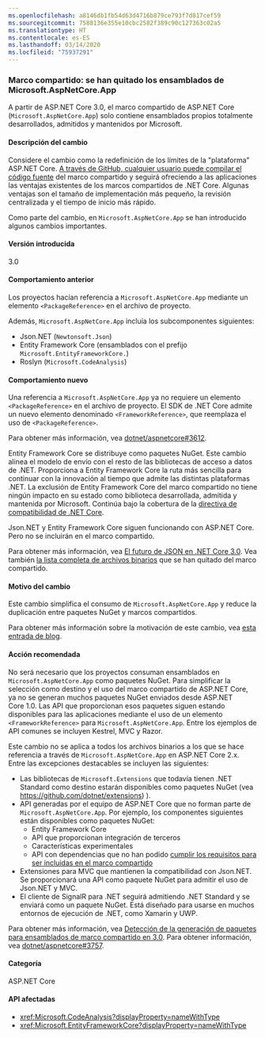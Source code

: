 ```yaml
---
ms.openlocfilehash: a8146db1fb54d63d4716b879ce793f7d817cef59
ms.sourcegitcommit: 7588136e355e10cbc2582f389c90c127363c02a5
ms.translationtype: HT
ms.contentlocale: es-ES
ms.lasthandoff: 03/14/2020
ms.locfileid: "75937291"
---
```

### <a name="shared-framework-assemblies-removed-from-microsoftaspnetcoreapp"></a>Marco compartido: se han quitado los ensamblados de Microsoft.AspNetCore.App

A partir de ASP.NET Core 3.0, el marco compartido de ASP.NET Core (`Microsoft.AspNetCore.App`) solo contiene ensamblados propios totalmente desarrollados, admitidos y mantenidos por Microsoft.

#### <a name="change-description"></a>Descripción del cambio

Considere el cambio como la redefinición de los límites de la "plataforma" ASP.NET Core. [A través de GitHub, cualquier usuario puede compilar el código fuente](https://github.com/dotnet/source-build) del marco compartido y seguirá ofreciendo a las aplicaciones las ventajas existentes de los marcos compartidos de .NET Core. Algunas ventajas son el tamaño de implementación más pequeño, la revisión centralizada y el tiempo de inicio más rápido.

Como parte del cambio, en `Microsoft.AspNetCore.App` se han introducido algunos cambios importantes.

#### <a name="version-introduced"></a>Versión introducida

3.0

#### <a name="old-behavior"></a>Comportamiento anterior

Los proyectos hacían referencia a `Microsoft.AspNetCore.App` mediante un elemento `<PackageReference>` en el archivo de proyecto.

Además, `Microsoft.AspNetCore.App` incluía los subcomponentes siguientes:

- Json.NET (`Newtonsoft.Json`)
- Entity Framework Core (ensamblados con el prefijo `Microsoft.EntityFrameworkCore.`)
- Roslyn (`Microsoft.CodeAnalysis`)

#### <a name="new-behavior"></a>Comportamiento nuevo

Una referencia a `Microsoft.AspNetCore.App` ya no requiere un elemento `<PackageReference>` en el archivo de proyecto. El SDK de .NET Core admite un nuevo elemento denominado `<FrameworkReference>`, que reemplaza el uso de `<PackageReference>`.

Para obtener más información, vea [dotnet/aspnetcore#3612](https://github.com/dotnet/aspnetcore/issues/3612).

Entity Framework Core se distribuye como paquetes NuGet. Este cambio alinea el modelo de envío con el resto de las bibliotecas de acceso a datos de .NET. Proporciona a Entity Framework Core la ruta más sencilla para continuar con la innovación al tiempo que admite las distintas plataformas .NET. La exclusión de Entity Framework Core del marco compartido no tiene ningún impacto en su estado como biblioteca desarrollada, admitida y mantenida por Microsoft. Continúa bajo la cobertura de la [directiva de compatibilidad de .NET Core](https://www.microsoft.com/net/platform/support-policy).

Json.NET y Entity Framework Core siguen funcionando con ASP.NET Core. Pero no se incluirán en el marco compartido.

Para obtener más información, vea [El futuro de JSON en .NET Core 3.0](https://github.com/dotnet/announcements/issues/90). Vea también [la lista completa de archivos binarios](https://github.com/dotnet/aspnetcore/issues/3755) que se han quitado del marco compartido.

#### <a name="reason-for-change"></a>Motivo del cambio

Este cambio simplifica el consumo de `Microsoft.AspNetCore.App` y reduce la duplicación entre paquetes NuGet y marcos compartidos.

Para obtener más información sobre la motivación de este cambio, vea [esta entrada de blog](https://devblogs.microsoft.com/aspnet/a-first-look-at-changes-coming-in-asp-net-core-3-0/).

#### <a name="recommended-action"></a>Acción recomendada

No será necesario que los proyectos consuman ensamblados en `Microsoft.AspNetCore.App` como paquetes NuGet. Para simplificar la selección como destino y el uso del marco compartido de ASP.NET Core, ya no se generan muchos paquetes NuGet enviados desde ASP.NET Core 1.0. Las API que proporcionan esos paquetes siguen estando disponibles para las aplicaciones mediante el uso de un elemento `<FrameworkReference>` para `Microsoft.AspNetCore.App`. Entre los ejemplos de API comunes se incluyen Kestrel, MVC y Razor.

Este cambio no se aplica a todos los archivos binarios a los que se hace referencia a través de `Microsoft.AspNetCore.App` en ASP.NET Core 2.x. Entre las excepciones destacables se incluyen las siguientes:

- Las bibliotecas de `Microsoft.Extensions` que todavía tienen .NET Standard como destino estarán disponibles como paquetes NuGet (vea https://github.com/dotnet/extensions) ).
- API generadas por el equipo de ASP.NET Core que no forman parte de `Microsoft.AspNetCore.App`. Por ejemplo, los componentes siguientes están disponibles como paquetes NuGet:
  - Entity Framework Core
  - API que proporcionan integración de terceros
  - Características experimentales
  - API con dependencias que no han podido [cumplir los requisitos para ser incluidas en el marco compartido](https://github.com/dotnet/aspnetcore/blob/4e44e5bcbedd961cc0d4f6b846699c7c494f5597/docs/SharedFramework.md)
- Extensiones para MVC que mantienen la compatibilidad con Json.NET. Se proporcionará una API como paquete NuGet para admitir el uso de Json.NET y MVC.
- El cliente de SignalR para .NET seguirá admitiendo .NET Standard y se enviará como un paquete NuGet. Está diseñado para usarse en muchos entornos de ejecución de .NET, como Xamarin y UWP.

Para obtener más información, vea [Detección de la generación de paquetes para ensamblados de marco compartido en 3.0](https://github.com/dotnet/aspnetcore/issues/3756). Para obtener información, vea [dotnet/aspnetcore#3757](https://github.com/dotnet/aspnetcore/issues/3757).

#### <a name="category"></a>Categoría

ASP.NET Core

#### <a name="affected-apis"></a>API afectadas

- <xref:Microsoft.CodeAnalysis?displayProperty=nameWithType>
- <xref:Microsoft.EntityFrameworkCore?displayProperty=nameWithType>

<!--

#### Affected APIs

- `N:Microsoft.CodeAnalysis`
- `N:Microsoft.EntityFrameworkCore`

-->
